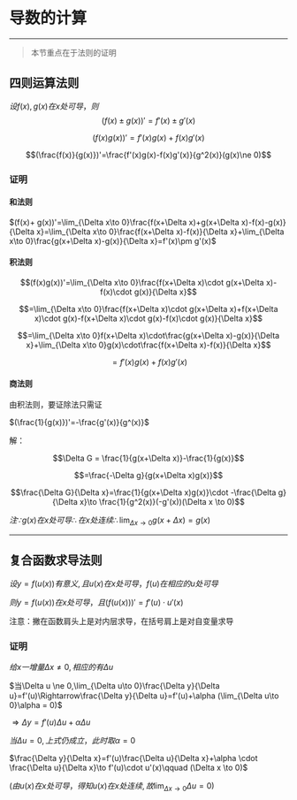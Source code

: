 # 导数的计算

---

> 本节重点在于法则的证明

## 四则运算法则

$设f(x),g(x)在x处可导，则$
$$(f(x)\pm g(x))'=f'(x)\pm g'(x)$$

$$(f(x)g(x))'=f'(x)g(x)+f(x)g'(x)$$

$$(\frac{f(x)}{g(x)})'=\frac{f'(x)g(x)-f(x)g'(x)}{g^2(x)}(g(x)\ne 0)$$



### 证明

#### 和法则

$(f(x)+ g(x))'=\lim_{\Delta x\to 0}\frac{f(x+\Delta x)+g(x+\Delta x)-f(x)-g(x)}{\Delta x}=\lim_{\Delta x\to 0}\frac{f(x+\Delta x)-f(x)}{\Delta x}+\lim_{\Delta x\to 0}\frac{g(x+\Delta x)-g(x)}{\Delta x}=f'(x)\pm g'(x)$

#### 积法则

$$(f(x)g(x))'=\lim_{\Delta x\to 0}\frac{f(x+\Delta x)\cdot g(x+\Delta x)-f(x)\cdot g(x)}{\Delta x}$$

$$=\lim_{\Delta x\to 0}\frac{f(x+\Delta x)\cdot g(x+\Delta x)+f(x+\Delta x)\cdot g(x)-f(x+\Delta x)\cdot g(x)-f(x)\cdot g(x)}{\Delta x}$$

$$=\lim_{\Delta x\to 0}f(x+\Delta x)\cdot\frac{g(x+\Delta x)-g(x)}{\Delta x}+\lim_{\Delta x\to 0}g(x)\cdot\frac{f(x+\Delta x)-f(x)}{\Delta x}$$

$$=f'(x)g(x)+f(x)g'(x)$$

#### 商法则

由积法则，要证除法只需证

$(\frac{1}{g(x)})'=-\frac{g'(x)}{g^(x)}$

解：

$$\Delta G = \frac{1}{g(x+\Delta x)}-\frac{1}{g(x)}$$

$$=\frac{-\Delta g}{g(x+\Delta x)g(x)}$$

$$\frac{\Delta G}{\Delta x}=\frac{1}{g(x+\Delta x)g(x)}\cdot -\frac{\Delta g}{\Delta x}\to \frac{1}{g^2(x)}(-g'(x))(\Delta x \to 0)$$

$注\because g(x)在x处可导 \therefore 在x处连续 \therefore \lim_{\Delta x\to 0}g(x+\Delta x)=g(x)$

---

## 复合函数求导法则

$设y=f(u(x))有意义,且u(x)在x处可导，f(u)在相应的u处可导$

$则y=f(u(x))在x 处可导，且(f(u(x)))'=f'(u)\cdot u'(x)$

注意：撇在函数肩头上是对内层求导，在括号肩上是对自变量求导

### 证明

$给x一增量\Delta x \ne 0,相应的有\Delta u$

$当\Delta u \ne 0,\lim_{\Delta u\to 0}\frac{\Delta y}{\Delta u}=f'(u)\Rightarrow\frac{\Delta y}{\Delta u}=f'(u)+\alpha (\lim_{\Delta u\to 0}\alpha = 0)$

$\Rightarrow \Delta y= f'(u)\Delta u + \alpha \Delta u$

$当\Delta u = 0, 上式仍成立，此时取\alpha = 0$

$\frac{\Delta y}{\Delta x}=f'(u)\frac{\Delta u}{\Delta x}+\alpha \cdot \frac{\Delta u}{\Delta x}\to f'(u)\cdot u'(x)\qquad (\Delta x \to 0)$

$(由u(x)在x处可导，得知u(x)在x处连续,故\lim_{\Delta x\to 0}\Delta u = 0)$
